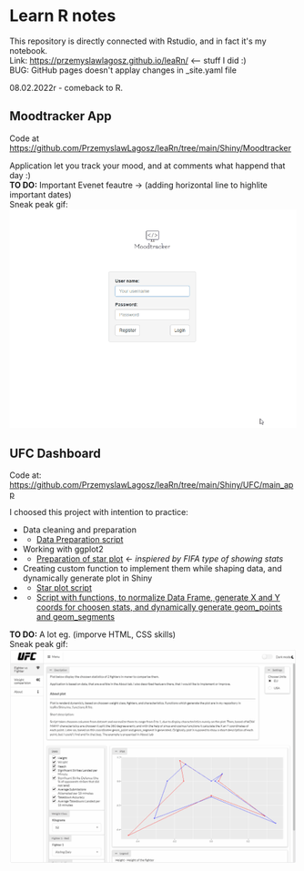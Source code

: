 # Learn R notes
This repository is directly connected with Rstudio, and in fact it's my notebook.  
Link: https://przemyslawlagosz.github.io/leaRn/ <-- stuff I did :)  
BUG: GitHub pages doesn't applay changes in _site.yaml file

08.02.2022r - comeback to R.

## Moodtracker App
Code at https://github.com/PrzemyslawLagosz/leaRn/tree/main/Shiny/Moodtracker

Application let you track your mood, and at comments what happend that day :)  
**TO DO:** Important Evenet feautre -> (adding horizontal line to highlite important dates)  
Sneak peak gif:  
![](https://github.com/PrzemyslawLagosz/leaRn/blob/main/Shiny/Moodtracker/moodApp_animation.gif)

## UFC Dashboard
Code at: https://github.com/PrzemyslawLagosz/leaRn/tree/main/Shiny/UFC/main_app

I choosed this project with intention to practice: 
* Data cleaning and preparation
* * [Data Preparation script](https://github.com/PrzemyslawLagosz/leaRn/blob/main/Shiny/UFC/data_prep_UFC.R)
* Working with ggplot2
* * [Preparation of star plot](https://github.com/PrzemyslawLagosz/leaRn/blob/main/Shiny/UFC/star_plots.R) <- *inspiered by FIFA type of showing stats*
* Creating custom function to implement them while shaping data, and dynamically generate plot in Shiny
* * [Star plot script](https://github.com/PrzemyslawLagosz/leaRn/blob/main/Shiny/UFC/star_plots.R)
* * [Script with functions, to normalize Data Frame, generate X and Y coords for choosen stats, and dynamically generate geom_points and geom_segments](https://github.com/PrzemyslawLagosz/leaRn/blob/main/Shiny/my_functions.R)

**TO DO:** A lot eg. (imporve HTML, CSS skills)  
Sneak peak gif:  
![](https://github.com/PrzemyslawLagosz/leaRn/blob/main/Shiny/UFC/UFCdashboard_animation.gif)
